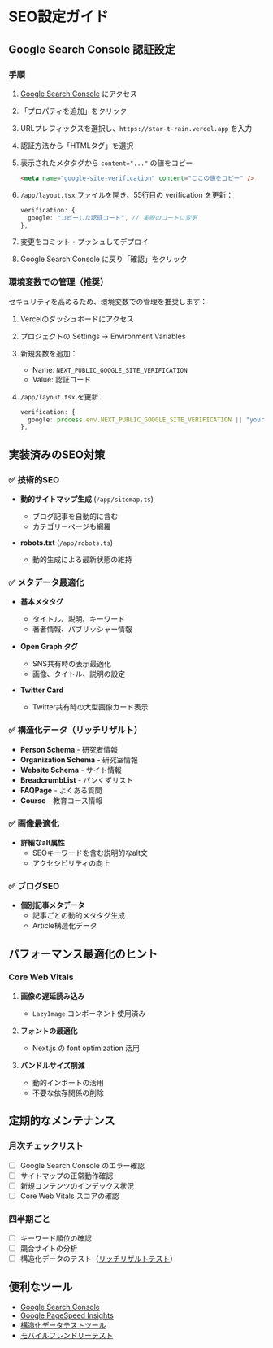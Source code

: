 # SEO設定ガイド

## Google Search Console 認証設定

### 手順

1. [Google Search Console](https://search.google.com/search-console) にアクセス
2. 「プロパティを追加」をクリック
3. URLプレフィックスを選択し、`https://star-t-rain.vercel.app` を入力
4. 認証方法から「HTMLタグ」を選択
5. 表示されたメタタグから `content="..."` の値をコピー
   ```html
   <meta name="google-site-verification" content="ここの値をコピー" />
   ```

6. `/app/layout.tsx` ファイルを開き、55行目の verification を更新：
   ```typescript
   verification: {
     google: "コピーした認証コード", // 実際のコードに変更
   },
   ```

7. 変更をコミット・プッシュしてデプロイ
8. Google Search Console に戻り「確認」をクリック

### 環境変数での管理（推奨）

セキュリティを高めるため、環境変数での管理を推奨します：

1. Vercelのダッシュボードにアクセス
2. プロジェクトの Settings → Environment Variables
3. 新規変数を追加：
   - Name: `NEXT_PUBLIC_GOOGLE_SITE_VERIFICATION`
   - Value: 認証コード

4. `/app/layout.tsx` を更新：
   ```typescript
   verification: {
     google: process.env.NEXT_PUBLIC_GOOGLE_SITE_VERIFICATION || "your-google-verification-code",
   },
   ```

## 実装済みのSEO対策

### ✅ 技術的SEO
- **動的サイトマップ生成** (`/app/sitemap.ts`)
  - ブログ記事を自動的に含む
  - カテゴリーページも網羅

- **robots.txt** (`/app/robots.ts`)
  - 動的生成による最新状態の維持

### ✅ メタデータ最適化
- **基本メタタグ**
  - タイトル、説明、キーワード
  - 著者情報、パブリッシャー情報

- **Open Graph タグ**
  - SNS共有時の表示最適化
  - 画像、タイトル、説明の設定

- **Twitter Card**
  - Twitter共有時の大型画像カード表示

### ✅ 構造化データ（リッチリザルト）
- **Person Schema** - 研究者情報
- **Organization Schema** - 研究室情報
- **Website Schema** - サイト情報
- **BreadcrumbList** - パンくずリスト
- **FAQPage** - よくある質問
- **Course** - 教育コース情報

### ✅ 画像最適化
- **詳細なalt属性**
  - SEOキーワードを含む説明的なalt文
  - アクセシビリティの向上

### ✅ ブログSEO
- **個別記事メタデータ**
  - 記事ごとの動的メタタグ生成
  - Article構造化データ

## パフォーマンス最適化のヒント

### Core Web Vitals
1. **画像の遅延読み込み**
   - `LazyImage` コンポーネント使用済み

2. **フォントの最適化**
   - Next.js の font optimization 活用

3. **バンドルサイズ削減**
   - 動的インポートの活用
   - 不要な依存関係の削除

## 定期的なメンテナンス

### 月次チェックリスト
- [ ] Google Search Console のエラー確認
- [ ] サイトマップの正常動作確認
- [ ] 新規コンテンツのインデックス状況
- [ ] Core Web Vitals スコアの確認

### 四半期ごと
- [ ] キーワード順位の確認
- [ ] 競合サイトの分析
- [ ] 構造化データのテスト（[リッチリザルトテスト](https://search.google.com/test/rich-results)）

## 便利なツール

- [Google Search Console](https://search.google.com/search-console)
- [Google PageSpeed Insights](https://pagespeed.web.dev/)
- [構造化データテストツール](https://search.google.com/test/rich-results)
- [モバイルフレンドリーテスト](https://search.google.com/test/mobile-friendly)